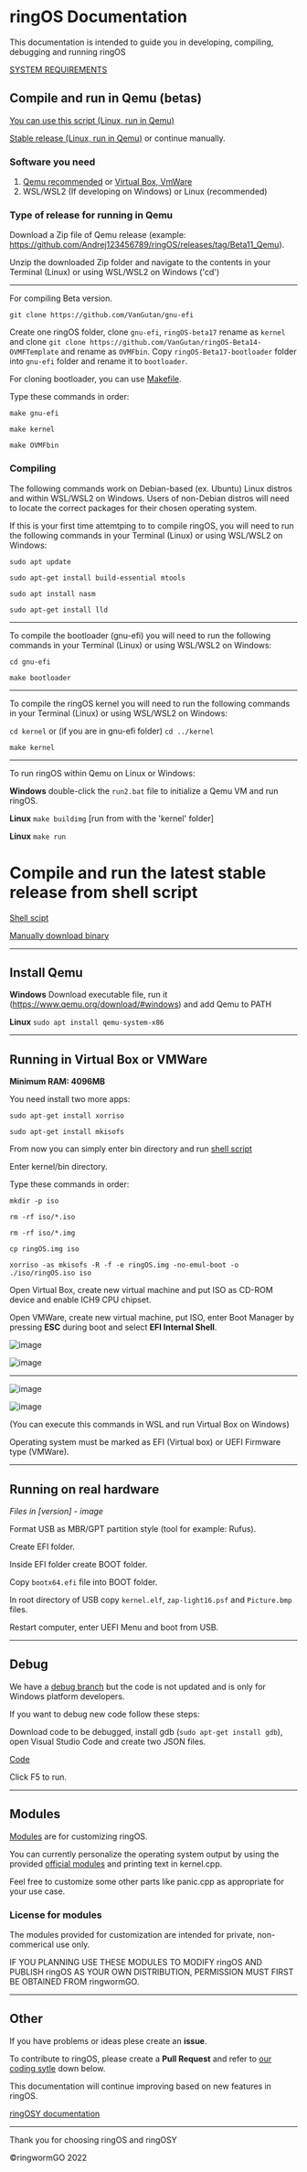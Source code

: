 # ringOS Documentation
This documentation is intended to guide you in developing, compiling, debugging and running ringOS

[SYSTEM REQUIREMENTS](https://github.com/ringwormGO-organization/ringOS#system-requiratmens)

## Compile and run in Qemu (betas)
[You can use this script (Linux, run in Qemu)](https://github.com/Andrej123456789/ringOS/blob/main/ringOS-Builder-full.sh)

[Stable release (Linux, run in Qemu)](https://github.com/ringwormGO-organization/ringOS/blob/main-and-beta-things/ringOS-stable-Builder.sh)
or continue manually.

### Software you need
1. [Qemu recommended](#install-qemu) or [Virtual Box, VmWare](#running-in-virtual-box-or-vmware)
2. WSL/WSL2 (If developing on Windows) or Linux (recommended)

### Type of release for running in Qemu
Download a Zip file of Qemu release (example: https://github.com/Andrej123456789/ringOS/releases/tag/Beta11_Qemu).

Unzip the downloaded Zip folder and navigate to the contents in your Terminal (Linux) or using WSL/WSL2 on Windows ('cd')

--------------------------------------------------------------------------------------------------------------------------------
For compiling Beta version.

`git clone https://github.com/VanGutan/gnu-efi` 

Create one ringOS folder, clone `gnu-efi`, `ringOS-beta17` rename as `kernel` and clone `git clone https://github.com/VanGutan/ringOS-Beta14-OVMFTemplate` and rename as `OVMFbin`.
Copy `ringOS-Beta17-bootloader` folder into `gnu-efi` folder and rename it to `bootloader`.

For cloning bootloader, you can use [Makefile](https://github.com/ringwormGO-organization/ringOS/blob/main/Makefile).

Type these commands in order:

`make gnu-efi`

`make kernel`

`make OVMFbin`

### Compiling
The following commands work on Debian-based (ex. Ubuntu) Linux distros and within WSL/WSL2 on Windows. Users of non-Debian distros will need to locate the correct packages for their chosen operating system.

If this is your first time attemtping to to compile ringOS, you will need to run the following commands in your Terminal (Linux) or using WSL/WSL2 on Windows:

`sudo apt update`

`sudo apt-get install build-essential mtools`

`sudo apt install nasm`

`sudo apt-get install lld`
___________________________________________________________________

To compile the bootloader (gnu-efi) you will need to run the following commands in your Terminal (Linux) or using WSL/WSL2 on Windows:

`cd gnu-efi`

`make bootloader`

________________________________________________________________

To compile the ringOS kernel you will need to run the following commands in your Terminal (Linux) or using WSL/WSL2 on Windows:

`cd kernel` or (if you are in gnu-efi folder) `cd ../kernel`

`make kernel`

______________________________________________________________

To run ringOS within Qemu on Linux or Windows:

**Windows** double-click the  `run2.bat` file to initialize a Qemu VM and run ringOS.

**Linux** `make buildimg` [run from with the 'kernel' folder]

**Linux** `make run`

# Compile and run the latest stable release from shell script

[Shell scipt](https://github.com/ringwormGO-organization/ringOS/blob/main-and-beta-things/ringOS-stable-Builder.sh)

[Manually download binary](https://github.com/ringwormGO-organization/ringOS/releases/tag/ringOSv1)

______

## Install Qemu

**Windows** Download executable file, run it (https://www.qemu.org/download/#windows) and add Qemu to PATH

**Linux** `sudo apt install qemu-system-x86`
___
## Running in Virtual Box or VMWare

**Minimum RAM: 4096MB**

You need install two more apps:

`sudo apt-get install xorriso`

`sudo apt-get install mkisofs`

From now you can simply enter bin directory and run [shell script](https://github.com/ringwormGO-organization/ringOS/blob/main/ringOS-Beta17/ISO.sh)

Enter kernel/bin directory.

Type these commands in order:

`mkdir -p iso`

`rm -rf iso/*.iso`

`rm -rf iso/*.img`

`cp ringOS.img iso`

`xorriso -as mkisofs -R -f -e ringOS.img -no-emul-boot -o ./iso/ringOS.iso iso`

Open Virtual Box, create new virtual machine and put ISO as CD-ROM device and enable ICH9 CPU chipset.

Open VMWare, create new virtual machine, put ISO, enter Boot Manager by pressing **ESC** during boot and select **EFI Internal Shell**.

![image](https://user-images.githubusercontent.com/83548580/143719557-aee05602-e163-4693-a124-2307aa09eac0.png)

![image](https://user-images.githubusercontent.com/83548580/143719800-0600b9fe-8ca7-48bd-bd24-edc6c3048d56.png)

- - - - - - 

![image](https://user-images.githubusercontent.com/83548580/149768519-9a16bc9d-dd7e-4e29-8941-86f9733e19f0.png)

![image](https://user-images.githubusercontent.com/83548580/143719473-982e21ff-def5-4383-aa4f-3b249eab4e90.png)

(You can execute this commands in WSL and run Virtual Box on Windows)

Operating system must be marked as EFI (Virtual box) or UEFI Firmware type (VMWare).
_____
## Running on real hardware
*Files in [version] - image*

Format USB as MBR/GPT partition style (tool for example: Rufus).

Create EFI folder.

Inside EFI folder create BOOT folder.

Copy `bootx64.efi` file into BOOT folder.

In root directory of USB copy `kernel.elf`, `zap-light16.psf` and `Picture.bmp` files.

Restart computer, enter UEFI Menu and boot from USB.
___
## Debug
We have a [debug branch](https://github.com/ringwormGO-organization/ringOS/tree/Debug) but the code is not updated and is only for Windows platform developers.

If you want to debug new code follow these steps:

Download code to be debugged, install gdb (```sudo apt-get install gdb```), open Visual Studio Code and create two JSON files.

[Code](https://www.youtube.com/watch?v=XLw_K4rEl1I)

Click F5 to run.
______
## Modules
[Modules](https://github.com/ringwormGO-organization/ringOS/blob/main-and-beta-things/ringOS-Beta17/Modules.txt) are for customizing ringOS.

You can currently personalize the operating system output by using the provided [official modules](https://github.com/ringwormGO-organization/ringOS/blob/main-and-beta-things/ringOS-Beta17/Modules.txt)  and printing text in kernel.cpp.

Feel free to customize some other parts like panic.cpp as appropriate for your use case.

### License for modules
The modules provided for customization are intended for private, non-commerical use only.

IF YOU PLANNING USE THESE MODULES TO MODIFY ringOS AND PUBLISH ringOS AS YOUR OWN DISTRIBUTION, PERMISSION MUST FIRST BE OBTAINED FROM ringwormGO.
___

## Other

If you have problems or ideas plese create an **issue**.

To contribute to ringOS, please create a **Pull Request** and refer to [our coding sytle](https://github.com/ringwormGO-organization/ringOS/blob/main/CONTRIBUTING.md#coding-sytle-for-pull-requests) down below.

This documentation will continue improving based on new features in ringOS.

[ringOSY documentation](https://github.com/ringwormGO-organization/ringOS/tree/ringOSY) 
________________________________________________________________________________________________________________________________________________

Thank you for choosing ringOS and ringOSY

©ringwormGO 2022
